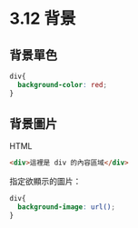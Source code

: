 # 3.12 背景

## 背景單色

```css
div{
  background-color: red;
}
```

## 背景圖片

HTML

```html
<div>這裡是 div 的內容區域</div>
```

指定欲顯示的圖片：

```css
div{
  background-image: url();
}
```



